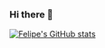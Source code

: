 ### Hi there 👋

[![Felipe's GitHub stats](https://github-readme-stats.vercel.app/api?username=Felipeosouz)](https://github.com/Felipeosouz/github-readme-stats)

<!--
- 🔭 I’m currently working on ...
- 🌱 I’m currently learning ...
- 👯 I’m looking to collaborate on ...
- 🤔 I’m looking for help with ...
- 💬 Ask me about ...
- 📫 How to reach me: ...
- 😄 Pronouns: ...
- ⚡ Fun fact: ...
-->
